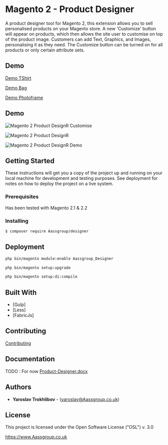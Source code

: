 # Magento 2 - Product Designer

A product designer tool for Magento 2, this extension allows you to sell personalised products on your Magento store. A new 'Customize' button will appear on products, which then allows the site user to customise on top of the product image. Customers can add Text, Graphics, and Images,  personalising it as they need.  The Customize button can be turned on for all products or only certain attribute sets.  

## Demo

[Demo TShirt](https://designr.develo.design/t-shirt.html)

[Demo Bag](https://designr.develo.design/rival-field-messenger.html)

[Demo Photoframe](https://designr.develo.design/oak-frame-for-wife.html)



## Demo

![Magento 2 Product DesignR Customise](https://designr.develo.design/designer-customise.png)

![Magento 2 Product DesignR](https://designr.develo.design/designer-demo.png)

![Magento 2 Product DesignR Demo](https://designr.develo.design/designer-demo-gif.gif)


## Getting Started

These instructions will get you a copy of the project up and running on your local machine for development and testing purposes. See deployment for notes on how to deploy the project on a live system.

### Prerequisites

Has been tested with Magento 2.1 & 2.2

### Installing

```bash
$ composer require Aassgroup/designer
```

## Deployment
```bash
php bin/magento module:enable Aassgroup_Designer

php bin/magento setup:upgrade

php bin/magento setup:di:compile
```

## Built With

* [Gulp]
* [Less]
* [FabricJs]

## Contributing

[Contributing](CONTRIBUTING.md)


## Documentation

TODO : For now [Product-Designer.docx](Product-Designer.docx)


## Authors

* **Yaroslav Trokhlibov** - (yaroslav@Aassgroup.co.uk)

## License

This project is licensed under the Open Software License ("OSL") v. 3.0

https://www.Aassgroup.co.uk
